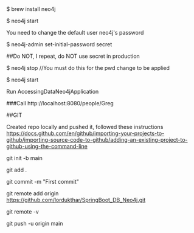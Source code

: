##

$ brew install neo4j

$ neo4j start

You need to change the default user neo4j's password

$ neo4j-admin set-initial-password secret

##Do NOT, I repeat, do NOT use secret in production

$ neo4j stop //You must do this for the pwd change to be applied

$ neo4j start

Run AccessingDataNeo4jApplication


###Call
http://localhost:8080/people/Greg

##GIT

Created repo locally and pushed it, followed these instructions
https://docs.github.com/en/github/importing-your-projects-to-github/importing-source-code-to-github/adding-an-existing-project-to-github-using-the-command-line

git init -b main

git add .

git commit -m "First commit"

git remote add origin https://github.com/lordukthar/SpringBoot_DB_Neo4j.git

git remote -v

git push -u origin main

